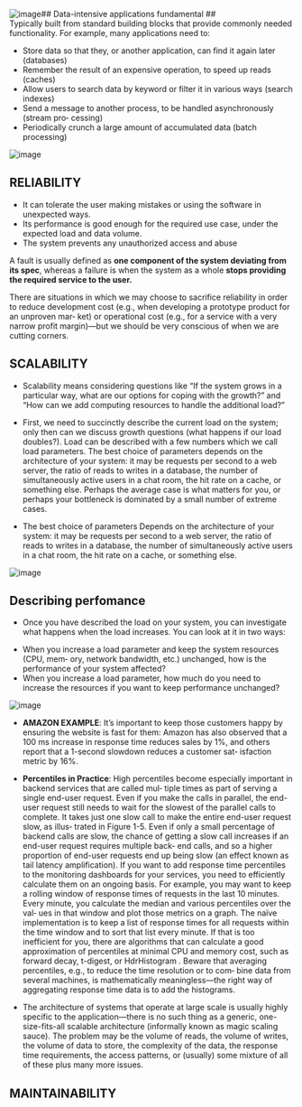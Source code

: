 ![image](https://github.com/shartrooper/learning-sources-pickups/assets/21326996/23b83ca2-3659-4ff0-ab6d-5c04afd76495)## Data-intensive applications fundamental ##  
Typically built from standard building blocks that provide commonly needed functionality. For example, many applications need to:
* Store data so that they, or another application, can find it again later (databases)
* Remember the result of an expensive operation, to speed up reads (caches)
* Allow users to search data by keyword or filter it in various ways (search indexes)
* Send a message to another process, to be handled asynchronously (stream pro‐
cessing)
* Periodically crunch a large amount of accumulated data (batch processing)

![image](https://github.com/shartrooper/learning-sources-pickups/assets/21326996/a42ab246-598e-4519-9a8e-643381f2ee8c)

## RELIABILITY
* It can tolerate the user making mistakes or using the software in unexpected
ways.
* Its performance is good enough for the required use case, under the expected
load and data volume.
* The system prevents any unauthorized access and abuse

A fault is usually defined as __one component of the system deviating from its spec__, whereas a failure is when the system as a
whole __stops providing the required service to the user.__

There are situations in which we may choose to sacrifice reliability in order to reduce
development cost (e.g., when developing a prototype product for an unproven mar‐
ket) or operational cost (e.g., for a service with a very narrow profit margin)—but we
should be very conscious of when we are cutting corners. 

## SCALABILITY

* Scalability means considering questions like “If the system grows in a particular way,
what are our options for coping with the growth?” and “How can we add computing
resources to handle the additional load?”

* First, we need to succinctly describe the current load on the system; only then can we
discuss growth questions (what happens if our load doubles?). Load can be described
with a few numbers which we call load parameters. The best choice of parameters
depends on the architecture of your system: it may be requests per second to a web
server, the ratio of reads to writes in a database, the number of simultaneously active
users in a chat room, the hit rate on a cache, or something else. Perhaps the average
case is what matters for you, or perhaps your bottleneck is dominated by a small
number of extreme cases.

* The best choice of parameters
Depends on the architecture of your system: it may be requests per second to a web
server, the ratio of reads to writes in a database, the number of simultaneously active
users in a chat room, the hit rate on a cache, or something else.


![image](https://github.com/shartrooper/learning-sources-pickups/assets/21326996/e0f5200d-b25b-46c3-91e3-e06319a20028)

## Describing perfomance

* Once you have described the load on your system, you can investigate what happens
when the load increases. You can look at it in two ways:
- When you increase a load parameter and keep the system resources (CPU, mem‐
ory, network bandwidth, etc.) unchanged, how is the performance of your system
affected?
- When you increase a load parameter, how much do you need to increase the
resources if you want to keep performance unchanged?

![image](https://github.com/shartrooper/learning-sources-pickups/assets/21326996/0e649dd1-34ac-4ab3-9018-3e4c894ef0ba)

* __AMAZON EXAMPLE__: It’s important to keep those customers happy by ensuring the website is fast
for them: Amazon has also observed that a 100 ms increase in response time reduces
sales by 1%, and others report that a 1-second slowdown reduces a customer sat‐
isfaction metric by 16%.

* __Percentiles in Practice__:
High percentiles become especially important in backend services that are called mul‐
tiple times as part of serving a single end-user request. Even if you make the calls in
parallel, the end-user request still needs to wait for the slowest of the parallel calls to
complete. It takes just one slow call to make the entire end-user request slow, as illus‐
trated in Figure 1-5. Even if only a small percentage of backend calls are slow, the
chance of getting a slow call increases if an end-user request requires multiple back‐
end calls, and so a higher proportion of end-user requests end up being slow (an
effect known as tail latency amplification).
If you want to add response time percentiles to the monitoring dashboards for your
services, you need to efficiently calculate them on an ongoing basis. For example, you
may want to keep a rolling window of response times of requests in the last 10
minutes. Every minute, you calculate the median and various percentiles over the val‐
ues in that window and plot those metrics on a graph.
The naïve implementation is to keep a list of response times for all requests within the
time window and to sort that list every minute. If that is too inefficient for you, there
are algorithms that can calculate a good approximation of percentiles at minimal
CPU and memory cost, such as forward decay, t-digest, or HdrHistogram
. Beware that averaging percentiles, e.g., to reduce the time resolution or to com‐
bine data from several machines, is mathematically meaningless—the right way of
aggregating response time data is to add the histograms.

* The architecture of systems that operate at large scale is usually highly specific to the
application—there is no such thing as a generic, one-size-fits-all scalable architecture
(informally known as magic scaling sauce). The problem may be the volume of reads,
the volume of writes, the volume of data to store, the complexity of the data, the
response time requirements, the access patterns, or (usually) some mixture of all of
these plus many more issues.

## MAINTAINABILITY


